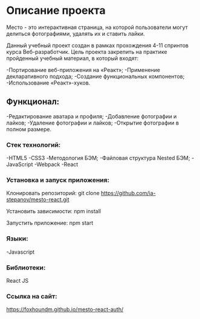 # Описание проекта

Место - это интерактивная страница, на которой пользователи могут делиться фотографиями, удалять их и ставить лайки.

Данный учебный проект создан в рамках прохождения 4-11 спринтов курса Веб-разработчик. Цель проекта закрепить на практике пройденный учебный материал, в который входят:

-Портирование веб-приложения на «Реакт»;
-Применение декларативного подхода;
-Создание функциональных компонентов;
-Использование «Реакт»-хуков.

## Функционал:


-Редактирование аватара и профиля;
-Добавление фотографии и лайков;
-Удаление фотографии и лайков;
-Открытие фотографии в полном размере.

### Стек технологий:
-HTML5
-CSS3
-Методология БЭМ;
-Файловая структура Nested БЭМ;
-JavaScript
-Webpack
-React

### Установка и запуск приложения:

Клонировать репозиторий:
git clone https://github.com/ia-stepanov/mesto-react.git

Установить зависимости:
npm install

Запустить приложение:
npm start

### Языки:
-Javascript

### Библиотеки:
React JS

### Ссылка на сайт:
https://foxhoundm.github.io/mesto-react-auth/